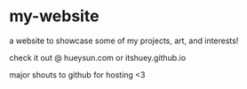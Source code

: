 # my-website
a website to showcase some of my projects, art, and interests!

check it out @ hueysun.com or itshuey.github.io

major shouts to github for hosting <3
